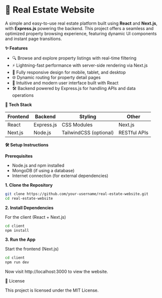 # 🏡 Real Estate Website

A simple and easy-to-use real estate platform built using **React** and **Next.js**, with **Express.js** powering the backend. This project offers a seamless and optimized property browsing experience, featuring dynamic UI components and instant page transitions.

**✨ Features**

- 🔍 Browse and explore property listings with real-time filtering  
- ⚡ Lightning-fast performance with server-side rendering via Next.js  
- 📱 Fully responsive design for mobile, tablet, and desktop  
- 🌐 Dynamic routing for property detail pages  
- 🧭 Intuitive and modern user interface built with React  
- 🛠️ Backend powered by Express.js for handling APIs and data operations  

**🚀 Tech Stack**

| Frontend     | Backend     | Styling         | Other           |
|--------------|-------------|-----------------|-----------------|
| React        | Express.js  | CSS Modules     | Next.js         |
| Next.js      | Node.js     | TailwindCSS (optional) | RESTful APIs     |



**🛠️ Setup Instructions**

**Prerequisites**

- Node.js and npm installed  
- MongoDB (if using a database)  
- Internet connection (for external dependencies)  

**1. Clone the Repository**

```bash
git clone https://github.com/your-username/real-estate-website.git
cd real-estate-website
```
**2. Install Dependencies**

For the client (React + Next.js)

```bash
cd client
npm install
```

**3. Run the App**

Start the frontend (Next.js)

```bash
cd client
npm run dev
```
Now visit http://localhost:3000 to view the website.

📃 License

This project is licensed under the MIT License.


